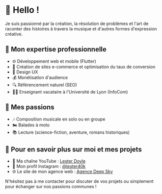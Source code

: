 # 👋 Hello !

Je suis passionné par la création, la résolution de problèmes et l'art de raconter des histoires à travers la musique et d'autres formes d'expression créative.

## 💼 Mon expertise professionnelle
- 🌐 Développement web et mobile (Flutter) 
- 🛒 Création de sites e-commerce et optimisation du taux de conversion
- 🎨 Design UX 
- 💰 Monétisation d'audience
- 🔍 Référencement naturel (SEO)
- 👨‍🏫 Enseignant vacataire à l'Université de Lyon (InfoCom)

## 🎸 Mes passions
- 🎶 Composition musicale en solo ou en groupe
- 🏍️ Balades à moto
- 📚 Lecture (science-fiction, aventure, romans historiques)

## 🔗 Pour en savoir plus sur moi et mes projets
- 🎥 Ma chaîne YouTube : [Lester Doyle](https://www.youtube.com/@lesterdoyle)
- 📸 Mon profil Instagram : [@lester40k](https://www.instagram.com/lester40k/)
- 🌐 Le site de mon agence web : [Agence Deep Sky](https://agencedeepsky.com/)

N'hésitez pas à me contacter pour discuter de vos projets ou simplement pour échanger sur nos passions communes !

